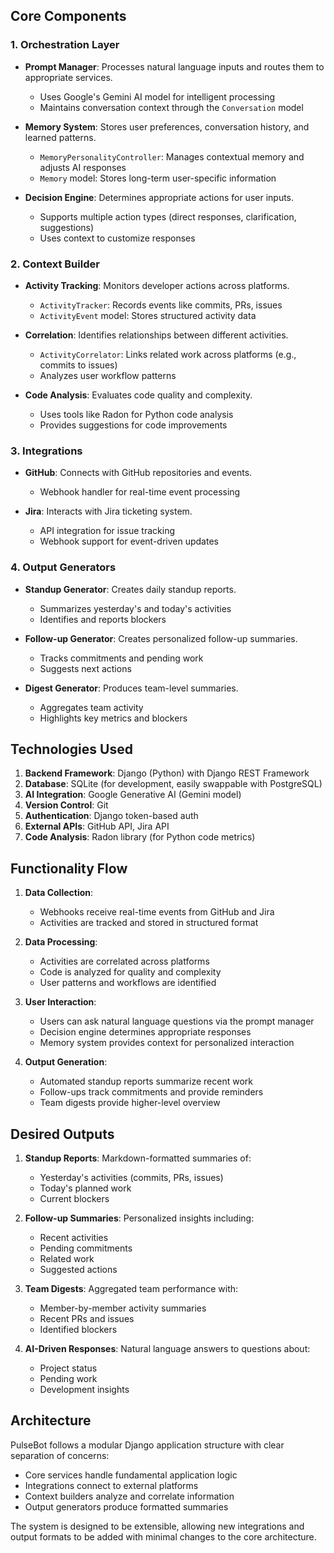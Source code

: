 ## Core Components

### 1. Orchestration Layer

- **Prompt Manager**: Processes natural language inputs and routes them to appropriate services.
  - Uses Google's Gemini AI model for intelligent processing
  - Maintains conversation context through the `Conversation` model

- **Memory System**: Stores user preferences, conversation history, and learned patterns.
  - `MemoryPersonalityController`: Manages contextual memory and adjusts AI responses
  - `Memory` model: Stores long-term user-specific information

- **Decision Engine**: Determines appropriate actions for user inputs.
  - Supports multiple action types (direct responses, clarification, suggestions)
  - Uses context to customize responses

### 2. Context Builder

- **Activity Tracking**: Monitors developer actions across platforms.
  - `ActivityTracker`: Records events like commits, PRs, issues
  - `ActivityEvent` model: Stores structured activity data

- **Correlation**: Identifies relationships between different activities.
  - `ActivityCorrelator`: Links related work across platforms (e.g., commits to issues)
  - Analyzes user workflow patterns

- **Code Analysis**: Evaluates code quality and complexity.
  - Uses tools like Radon for Python code analysis
  - Provides suggestions for code improvements

### 3. Integrations

- **GitHub**: Connects with GitHub repositories and events.
  - Webhook handler for real-time event processing

- **Jira**: Interacts with Jira ticketing system.
  - API integration for issue tracking
  - Webhook support for event-driven updates

### 4. Output Generators

- **Standup Generator**: Creates daily standup reports.
  - Summarizes yesterday's and today's activities
  - Identifies and reports blockers

- **Follow-up Generator**: Creates personalized follow-up summaries.
  - Tracks commitments and pending work
  - Suggests next actions

- **Digest Generator**: Produces team-level summaries.
  - Aggregates team activity
  - Highlights key metrics and blockers

## Technologies Used

1. **Backend Framework**: Django (Python) with Django REST Framework
2. **Database**: SQLite (for development, easily swappable with PostgreSQL)
3. **AI Integration**: Google Generative AI (Gemini model)
4. **Version Control**: Git
5. **Authentication**: Django token-based auth
6. **External APIs**: GitHub API, Jira API
7. **Code Analysis**: Radon library (for Python code metrics)

## Functionality Flow

1. **Data Collection**:
   - Webhooks receive real-time events from GitHub and Jira
   - Activities are tracked and stored in structured format

2. **Data Processing**:
   - Activities are correlated across platforms
   - Code is analyzed for quality and complexity
   - User patterns and workflows are identified

3. **User Interaction**:
   - Users can ask natural language questions via the prompt manager
   - Decision engine determines appropriate responses
   - Memory system provides context for personalized interaction

4. **Output Generation**:
   - Automated standup reports summarize recent work
   - Follow-ups track commitments and provide reminders
   - Team digests provide higher-level overview

## Desired Outputs

1. **Standup Reports**: Markdown-formatted summaries of:
   - Yesterday's activities (commits, PRs, issues)
   - Today's planned work
   - Current blockers

2. **Follow-up Summaries**: Personalized insights including:
   - Recent activities
   - Pending commitments
   - Related work
   - Suggested actions

3. **Team Digests**: Aggregated team performance with:
   - Member-by-member activity summaries
   - Recent PRs and issues
   - Identified blockers

4. **AI-Driven Responses**: Natural language answers to questions about:
   - Project status
   - Pending work
   - Development insights

## Architecture

PulseBot follows a modular Django application structure with clear separation of concerns:
- Core services handle fundamental application logic
- Integrations connect to external platforms
- Context builders analyze and correlate information
- Output generators produce formatted summaries

The system is designed to be extensible, allowing new integrations and output formats to be added with minimal changes to the core architecture.